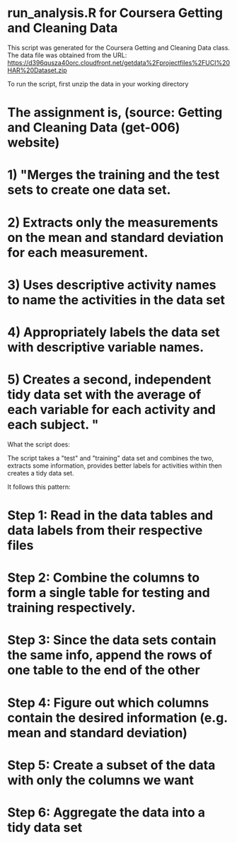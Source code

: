 run_analysis.R for Coursera Getting and Cleaning Data
=====================================================

This script was generated for the Coursera Getting and Cleaning Data class.
The data file was obtained from the URL:
https://d396qusza40orc.cloudfront.net/getdata%2Fprojectfiles%2FUCI%20HAR%20Dataset.zip 

To run the script, first unzip the data in your working directory

#  The assignment is, (source: Getting and Cleaning Data (get-006) website)
# 1) "Merges the training and the test sets to create one data set.
# 2)  Extracts only the measurements on the mean and standard deviation for each measurement. 
# 3)  Uses descriptive activity names to name the activities in the data set
# 4)  Appropriately labels the data set with descriptive variable names. 
# 5)  Creates a second, independent tidy data set with the average of each variable for each activity and each subject. " 

What the script does:

The script takes a "test" and "training" data set and combines the two, extracts some information, provides
better labels for activities within then creates a tidy data set.

It follows this pattern:
# Step 1: Read in the data tables and data labels from their respective files
# Step 2: Combine the columns to form a single table for testing and training respectively.
# Step 3: Since the data sets contain the same info, append the rows of one table to the end of the other
# Step 4: Figure out which columns contain the desired information (e.g. mean and standard deviation)
# Step 5: Create a subset of the data with only the columns we want
# Step 6: Aggregate the data into a tidy data set

